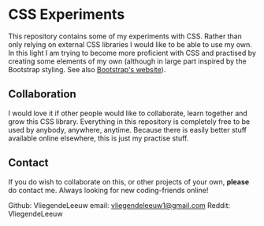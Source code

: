 # CSS Experiments

This repository contains some of my experiments with CSS. Rather than only relying on external CSS libraries I would like to be able to use my own. In this light I am trying to become more proficient with CSS and practised by creating some elements of my own (although in large part inspired by the Bootstrap styling. See also [Bootstrap's website](https://getbootstrap.com)).

## Collaboration

I would love it if other people would like to collaborate, learn together and grow this CSS library. Everything in this repository is completely free to be used by anybody, anywhere, anytime. Because there is easily better stuff available online elsewhere, this is just my practise stuff.

## Contact

If you do wish to collaborate on this, or other projects of your own, **please** do contact me. Always looking for new coding-friends online!

Github: VliegendeLeeuw
email: vliegendeleeuw1@gmail.com
Reddit: VliegendeLeeuw